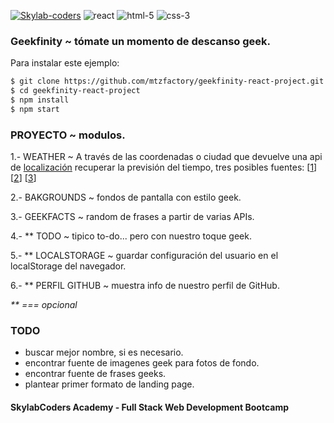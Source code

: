 [![Skylab-coders](https://mtzfactory.github.io/logos/png/skylab-coders.png)](http://www.skylabcoders.com/)
![react](https://mtzfactory.github.io/logos/png/react.png)
![html-5](https://mtzfactory.github.io/logos/png/html-5.png)
![css-3](https://mtzfactory.github.io/logos/png/css-3.png)

### Geekfinity ~ tómate un momento de descanso geek.

Para instalar este ejemplo:

```bash
$ git clone https://github.com/mtzfactory/geekfinity-react-project.git
$ cd geekfinity-react-project
$ npm install
$ npm start
```

### PROYECTO ~ modulos.

1.- WEATHER ~ A través de las coordenadas o ciudad que devuelve una api de [localización][freegeoip] recuperar la previsión del tiempo, tres posibles fuentes: [[1][darksky]] [[2][wunderground]] [[3][openweathermap]]

2.- BAKGROUNDS ~ fondos de pantalla con estilo geek.

3.- GEEKFACTS ~ random de frases a partir de varias APIs.

4.- ** TODO ~ tipico to-do... pero con nuestro toque geek.

5.- ** LOCALSTORAGE ~ guardar configuración del usuario en el localStorage del navegador.

6.- ** PERFIL GITHUB ~ muestra info de nuestro perfil de GitHub.

_** === opcional_

### TODO

+ buscar mejor nombre, si es necesario.
+ encontrar fuente de imagenes geek para fotos de fondo.
+ encontrar fuente de frases geeks.
+ plantear primer formato de landing page.


#### SkylabCoders Academy - Full Stack Web Development Bootcamp

[freegeoip]: https://freegeoip.net/json/

[darksky]: https://darksky.net/dev
[wunderground]: https://www.wunderground.com/weather/api/
[openweathermap]: https://openweathermap.org/api

[create-react-app]: https://github.com/facebookincubator/create-react-app
[react-router-dom]: https://github.com/ReactTraining/react-router/tree/master/packages/react-router-dom
[hashrouter]: https://github.com/ReactTraining/react-router/blob/master/packages/react-router-dom/docs/api/HashRouter.md
[withrouter]: https://github.com/ReactTraining/react-router/blob/master/packages/react-router/docs/api/withRouter.md
